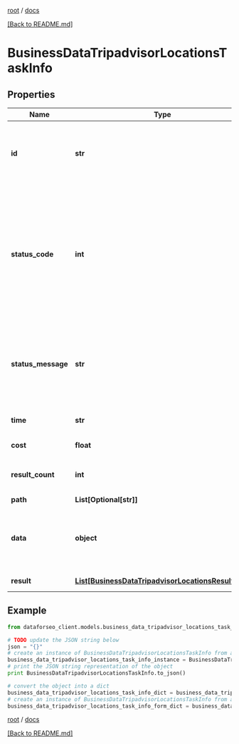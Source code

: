 [root](./../ "root") / [docs](./ "docs")

[[Back to README.md]](./../README.md "[Back to README.md]")

# BusinessDataTripadvisorLocationsTaskInfo

## Properties

Name | Type | Description | Notes
------------ | ------------- | ------------- | -------------
**id** | **str** | task identifier unique task identifier in our system in the UUID format | [optional]
**status_code** | **int** | status code of the task generated by DataForSEO, can be within the following range: 10000-60000 you can find the full list of the response codes here | [optional]
**status_message** | **str** | informational message of the task you can find the full list of general informational messages here | [optional]
**time** | **str** | execution time, seconds | [optional]
**cost** | **float** | total tasks cost, USD | [optional]
**result_count** | **int** | number of elements in the result array | [optional]
**path** | **List[Optional[str]]** | URL path | [optional]
**data** | **object** | contains the same parameters that you specified in the POST request | [optional]
**result** | [**List[BusinessDataTripadvisorLocationsResultInfo]**](BusinessDataTripadvisorLocationsResultInfo.md) | array of results | [optional]

## Example

```python
from dataforseo_client.models.business_data_tripadvisor_locations_task_info import BusinessDataTripadvisorLocationsTaskInfo

# TODO update the JSON string below
json = "{}"
# create an instance of BusinessDataTripadvisorLocationsTaskInfo from a JSON string
business_data_tripadvisor_locations_task_info_instance = BusinessDataTripadvisorLocationsTaskInfo.from_json(json)
# print the JSON string representation of the object
print BusinessDataTripadvisorLocationsTaskInfo.to_json()

# convert the object into a dict
business_data_tripadvisor_locations_task_info_dict = business_data_tripadvisor_locations_task_info_instance.to_dict()
# create an instance of BusinessDataTripadvisorLocationsTaskInfo from a dict
business_data_tripadvisor_locations_task_info_form_dict = business_data_tripadvisor_locations_task_info.from_dict(business_data_tripadvisor_locations_task_info_dict)
```

  

[root](./../ "root") / [docs](./ "docs")

[[Back to README.md]](./../README.md "[Back to README.md]")